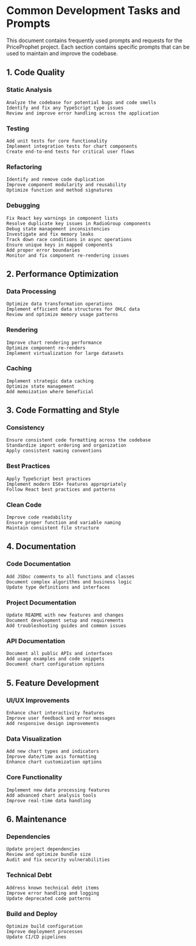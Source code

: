 # Common Development Tasks and Prompts

This document contains frequently used prompts and requests for the PriceProphet project. Each section contains specific prompts that can be used to maintain and improve the codebase.

## 1. Code Quality

### Static Analysis
```
Analyze the codebase for potential bugs and code smells
Identify and fix any TypeScript type issues
Review and improve error handling across the application
```

### Testing
```
Add unit tests for core functionality
Implement integration tests for chart components
Create end-to-end tests for critical user flows
```

### Refactoring
```
Identify and remove code duplication
Improve component modularity and reusability
Optimize function and method signatures
```

### Debugging
```
Fix React key warnings in component lists
Resolve duplicate key issues in RadioGroup components
Debug state management inconsistencies
Investigate and fix memory leaks
Track down race conditions in async operations
Ensure unique keys in mapped components
Add proper error boundaries
Monitor and fix component re-rendering issues
```

## 2. Performance Optimization

### Data Processing
```
Optimize data transformation operations
Implement efficient data structures for OHLC data
Review and optimize memory usage patterns
```

### Rendering
```
Improve chart rendering performance
Optimize component re-renders
Implement virtualization for large datasets
```

### Caching
```
Implement strategic data caching
Optimize state management
Add memoization where beneficial
```

## 3. Code Formatting and Style

### Consistency
```
Ensure consistent code formatting across the codebase
Standardize import ordering and organization
Apply consistent naming conventions
```

### Best Practices
```
Apply TypeScript best practices
Implement modern ES6+ features appropriately
Follow React best practices and patterns
```

### Clean Code
```
Improve code readability
Ensure proper function and variable naming
Maintain consistent file structure
```

## 4. Documentation

### Code Documentation
```
Add JSDoc comments to all functions and classes
Document complex algorithms and business logic
Update type definitions and interfaces
```

### Project Documentation
```
Update README with new features and changes
Document development setup and requirements
Add troubleshooting guides and common issues
```

### API Documentation
```
Document all public APIs and interfaces
Add usage examples and code snippets
Document chart configuration options
```

## 5. Feature Development

### UI/UX Improvements
```
Enhance chart interactivity features
Improve user feedback and error messages
Add responsive design improvements
```

### Data Visualization
```
Add new chart types and indicators
Improve date/time axis formatting
Enhance chart customization options
```

### Core Functionality
```
Implement new data processing features
Add advanced chart analysis tools
Improve real-time data handling
```

## 6. Maintenance

### Dependencies
```
Update project dependencies
Review and optimize bundle size
Audit and fix security vulnerabilities
```

### Technical Debt
```
Address known technical debt items
Improve error handling and logging
Update deprecated code patterns
```

### Build and Deploy
```
Optimize build configuration
Improve deployment processes
Update CI/CD pipelines
```
